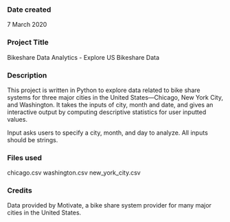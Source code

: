 ### Date created
7 March 2020

### Project Title
Bikeshare Data Analytics - Explore US Bikeshare Data

### Description
This project is written in Python to explore data related to bike share systems for three major cities in the United States—Chicago, New York City, and Washington. It takes the inputs of city, month and date, and gives an interactive output by computing descriptive statistics for user inputted values.

Input asks users to specify a city, month, and day to analyze. All inputs should be strings. 

### Files used
chicago.csv
washington.csv
new_york_city.csv

### Credits
Data provided by Motivate, a bike share system provider for many major cities in the United States.
